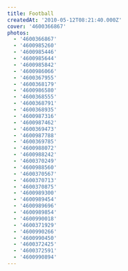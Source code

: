 ```yaml
---
title: Football
createdAt: '2010-05-12T08:21:40.000Z'
cover: '4600366867'
photos:
  - '4600366867'
  - '4600985260'
  - '4600985446'
  - '4600985644'
  - '4600985842'
  - '4600986066'
  - '4600367955'
  - '4600368179'
  - '4600986580'
  - '4600368555'
  - '4600368791'
  - '4600368935'
  - '4600987316'
  - '4600987462'
  - '4600369473'
  - '4600987788'
  - '4600369785'
  - '4600988072'
  - '4600988242'
  - '4600370249'
  - '4600988560'
  - '4600370567'
  - '4600370713'
  - '4600370875'
  - '4600989300'
  - '4600989454'
  - '4600989696'
  - '4600989854'
  - '4600990018'
  - '4600371929'
  - '4600990266'
  - '4600990450'
  - '4600372425'
  - '4600372591'
  - '4600990894'
---
```


